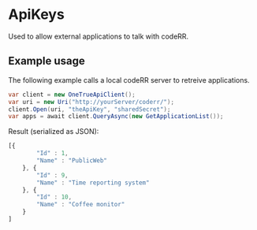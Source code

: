 ﻿ApiKeys
========

Used to allow external applications to talk with codeRR.


## Example usage

The following example calls a local codeRR server to retreive applications.

```csharp
var client = new OneTrueApiClient();
var uri = new Uri("http://yourServer/coderr/");
client.Open(uri, "theApiKey", "sharedSecret");
var apps = await client.QueryAsync(new GetApplicationList());
```

Result (serialized as JSON):

```javascript
[{
		"Id" : 1,
		"Name" : "PublicWeb"
	}, {
		"Id" : 9,
		"Name" : "Time reporting system"
	}, {
		"Id" : 10,
		"Name" : "Coffee monitor"
	}
]
```
